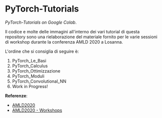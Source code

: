# PyTorch-Tutorials
*PyTorch-Tutorials on Google Colab*. 

Il codice e molte delle immagini all'interno dei vari tutorial di questa repository sono una rielaborazione del materiale fornito per le varie sessioni di workshop durante la conferenza AMLD 2020 a Losanna. 

L'ordine che si consiglia di seguire è: 
1. PyTorch_Le_Basi
2. PyTorch_Calculus
3. PyTorch_Ottimizzazione
4. PyTorch_Moduli
5. PyTorch_Convolutional_NN
6. Work in Progress!

**Referenze**:
- [AMLD2020](https://appliedmldays.org)
- [AMLD2020 - Workshops](https://appliedmldays.org/workshops)
